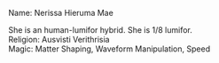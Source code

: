 Name: Nerissa Hieruma Mae  
  
She is an human-lumifor hybrid. She is 1/8 lumifor.  
Religion: Ausvisti Verithrisia  
Magic: Matter Shaping, Waveform Manipulation, Speed